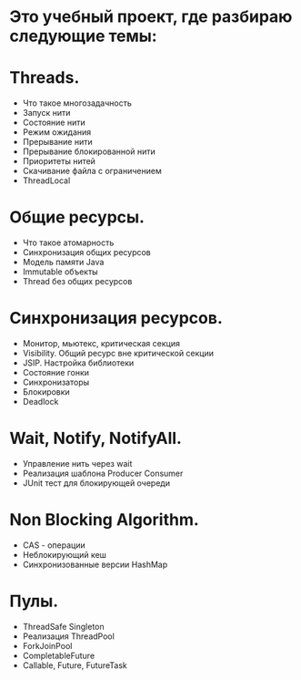 # Это учебный проект, где разбираю следующие темы:

# Threads.
- Что такое многозадачность
- Запуск нити
- Состояние нити
- Режим ожидания
- Прерывание нити
- Прерывание блокированной нити
- Приоритеты нитей
- Скачивание файла с ограничением
- ThreadLocal

# Общие ресурсы.
- Что такое атомарность
- Синхронизация общих ресурсов
- Модель памяти Java
- Immutable объекты
- Thread без общих ресурсов

# Синхронизация ресурсов.
- Монитор, мьютекс, критическая секция
- Visibility. Общий ресурс вне критической секции
- JSIP. Настройка библиотеки
- Состояние гонки
- Синхронизаторы
- Блокировки
- Deadlock

# Wait, Notify, NotifyAll.
- Управление нить через wait
- Реализация шаблона Producer Consumer
- JUnit тест для блокирующей очереди

# Non Blocking Algorithm.
- CAS - операции
- Неблокирующий кеш
- Синхронизованные версии HashMap

# Пулы.
- ThreadSafe Singleton
- Реализация ThreadPool
- ForkJoinPool
- CompletableFuture
- Callable, Future, FutureTask